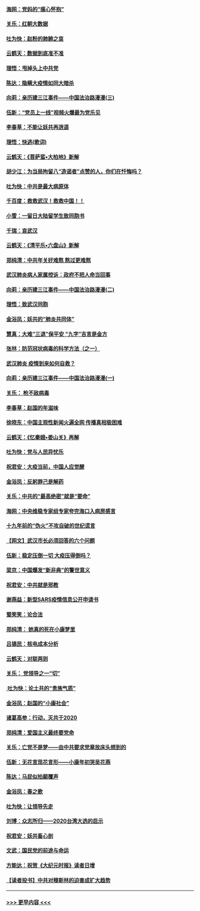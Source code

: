 #### [海网：党妈的“瘟心怀抱”](../pages/nsc993/n11840740.md?t=02032044) 
#### [关乐：红朝大数据](../pages/nsc993/n11840675.md?t=02032044) 
#### [吐为快：赵粉的肺腑之哀](../pages/nsc993/n11840618.md?t=02032044) 
#### [云鹤天：数据到底准不准](../pages/nsc993/n11840325.md?t=02032044) 
#### [理悟：甩掉头上中共党](../pages/nsc993/n11838826.md?t=02032044) 
#### [陈达：隐瞒大疫情如同大暗杀](../pages/nsc993/n11838771.md?t=02032044) 
#### [向莉：亲历建三江事件——中国法治路漫漫(三)](../pages/nsc993/n11831825.md?t=02032044) 
#### [伍新：“党员上一线”视频火爆最为党乐见](../pages/nsc993/n11838200.md?t=02032044) 
#### [李春草：不能让妖共再逍遥](../pages/nsc993/n11838102.md?t=02032044) 
#### [理悟：快逃(歌词)](../pages/nsc993/n11838083.md?t=02032044) 
#### [云鹤天：《菩萨蛮▪大柏地》新解](../pages/nsc993/n11838059.md?t=02032044) 
#### [胡少江：为当局拘留八“造谣者”点赞的人，你们在忏悔吗？](../pages/nsc993/n11836801.md?t=02032044) 
#### [吐为快：中共是最大病原体](../pages/nsc993/n11836748.md?t=02032044) 
#### [千百度：救救武汉！救救中国！！](../pages/nsc993/n11836145.md?t=02032044) 
#### [小雪：一留日大陆留学生致同胞书](../pages/nsc993/n11834624.md?t=02032044) 
#### [千瑞：哀武汉](../pages/nsc993/n11833647.md?t=02032044) 
#### [云鹤天：《清平乐▪六盘山》新解](../pages/nsc993/n11833611.md?t=02032044) 
#### [郑纯清：中共年关好难熬 熬过更难熬](../pages/nsc993/n11833489.md?t=02032044) 
#### [武汉肺炎病人家属控诉：政府不把人命当回事](../pages/nsc993/n11833205.md?t=02032044) 
#### [向莉：亲历建三江事件——中国法治路漫漫(二)](../pages/nsc993/n11829102.md?t=02032044) 
#### [理悟：致武汉同胞](../pages/nsc993/n11831522.md?t=02032044) 
#### [金浴凤：妖共的“肺炎共同体”](../pages/nsc993/n11829448.md?t=02032044) 
#### [慧真：大难“三退”保平安 “九字”吉言是金方](../pages/nsc993/n11829501.md?t=02032044) 
#### [张林：防范冠状病毒的科学方法（之一）](../pages/nsc993/n11828618.md?t=02032044) 
#### [武汉肺炎 疫情到来如何自救？](../pages/nsc993/n11827632.md?t=02032044) 
#### [向莉：亲历建三江事件——中国法治路漫漫(一)](../pages/nsc993/n11827190.md?t=02032044) 
#### [关乐： 枪不敌病毒](../pages/nsc993/n11826746.md?t=02032044) 
#### [李春草：赵国的年滋味](../pages/nsc993/n11826321.md?t=02032044) 
#### [徐晓东：中国主观性新闻火遍全网 传播真相极困难](../pages/nsc993/n11826508.md?t=02032044) 
#### [云鹤天：《忆秦娥▪娄山关》再解](../pages/nsc993/n11824682.md?t=02032044) 
#### [吐为快：党与人民异忧乐](../pages/nsc993/n11824660.md?t=02032044) 
#### [祝君安：大疫当前，中国人应觉醒](../pages/nsc993/n11821946.md?t=02032044) 
#### [金浴凤：反躬罪己是解药](../pages/nsc993/n11820280.md?t=02032044) 
#### [关乐：中共的“最高绝密”就是“要命”](../pages/nsc993/n11816946.md?t=02032044) 
#### [海网：中央维稳专家组专家夸完海口入病房感言](../pages/nsc993/n11815138.md?t=02032044) 
#### [十九年前的“伪火”不攻自破的世纪谎言](../pages/nsc993/n11813238.md?t=02032044) 
#### [【网文】武汉市长必须回答的六个问题](../pages/nsc993/n11813848.md?t=02032044) 
#### [伍新：稳定压倒一切 大疫压得倒吗？](../pages/nsc993/n11812634.md?t=02032044) 
#### [梁京：中国爆发“新非典”的警世意义](../pages/nsc993/n11812554.md?t=02032044) 
#### [祝君安：中共就是邪教](../pages/nsc993/n11812431.md?t=02032044) 
#### [谢燕益：新型SARS疫情信息公开申请书](../pages/nsc993/n11808840.md?t=02032044) 
#### [蜀笑笑：论合法](../pages/nsc993/n11808064.md?t=02032044) 
#### [郑纯清： 她真的死在小康梦里](../pages/nsc993/n11806623.md?t=02032044) 
#### [吕锡民：核电成本分析](../pages/nsc993/n11806284.md?t=02032044) 
#### [云鹤天：对联两则](../pages/nsc993/n11805957.md?t=02032044) 
#### [关乐： 党领导之一“切”](../pages/nsc993/n11804505.md?t=02032044) 
#### [ 吐为快：论土共的“贵族气质”](../pages/nsc993/n11804490.md?t=02032044) 
#### [金浴凤：赵国的“小康社会”](../pages/nsc993/n11804452.md?t=02032044) 
#### [诸葛高参：行动，灭共于2020](../pages/nsc993/n11804120.md?t=02032044) 
#### [郑纯清：爱国主义最终要党命](../pages/nsc993/n11802197.md?t=02032044) 
#### [关乐：亡党不是梦——由中共要求党章放床头想到的](../pages/nsc993/n11802156.md?t=02032044) 
#### [伍新：无花言现花言形——小康年初哭吴花燕](../pages/nsc993/n11800044.md?t=02032044) 
#### [陈达：马屁似拍颠覆声](../pages/nsc993/n11800010.md?t=02032044) 
#### [金浴凤：春之歌](../pages/nsc993/n11797687.md?t=02032044) 
#### [吐为快：让领导先走](../pages/nsc993/n11797512.md?t=02032044) 
#### [刘博：众志所归——2020台湾大选的启示](../pages/nsc993/n11796878.md?t=02032044) 
#### [祝君安：妖共畜心剖](../pages/nsc993/n11794273.md?t=02032044) 
#### [文武：国民党的前途与命运](../pages/nsc993/n11794198.md?t=02032044) 
#### [方能达：祝贺《大纪元时报》读者日增](../pages/nsc993/n11793807.md?t=02032044) 
#### [【读者投书】中共对穆斯林的迫害成扩大趋势](../pages/nsc993/n11791371.md?t=02032044) 

----
#### [ >>> 更早内容 <<< ](../indexes/nsc993-earlier.md)
